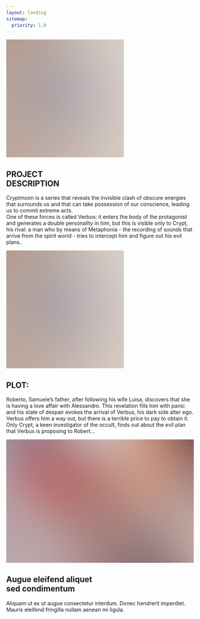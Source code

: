 ```yaml
---
layout: landing
sitemap:
  priority: 1.0
---
```


<!-- Two -->
<section id="two" class="wrapper alt style2">

<section class="spotlight">
							<div class="image"><img src="images/pic01.jpg" alt="" /></div><div class="content">
								<h2>PROJECT <br />
								DESCRIPTION</h2>
								<p>Cryptmoon is a series that reveals the invisible clash of obscure energies that surrounds us and that can take possession of our conscience, leading us to commit extreme acts. <br/>
                                One of these forces is called Verbus: it enters the body of the protagonist and generates a double personality in him, but this is visible only to Crypt, his rival: a man who by means of Metaphonia - the recording of sounds that arrive from the spirit world - tries to intercept him and figure out his evil plans..</p>
							</div>
</section>
<section class="spotlight">
							<div class="image"><img src="images/pic01.jpg" alt="" /></div><div class="content">
								<h2>PLOT:</h2>
								<p>Roberto, Samuele’s father, after following his wife Luisa, discovers that she is having a love affair with Alessandro. This revelation fills him with panic and his state of despair evokes the arrival of Verbus, his dark side alter ego. Verbus offers him a way out, but there is a terrible price to pay to obtain it.<br />
Only Crypt, a keen investigator of the occult, finds out about the evil plan that Verbus is proposing to Robert...</p>
							</div>
</section>
<section class="spotlight">
							<div class="image"><img src="images/pic02.jpg" alt="" /></div><div class="content">
								<h2>Augue eleifend aliquet<br />
								sed condimentum</h2>
								<p>Aliquam ut ex ut augue consectetur interdum. Donec hendrerit imperdiet. Mauris eleifend fringilla nullam aenean mi ligula.</p>
							</div>
</section>
</section>

